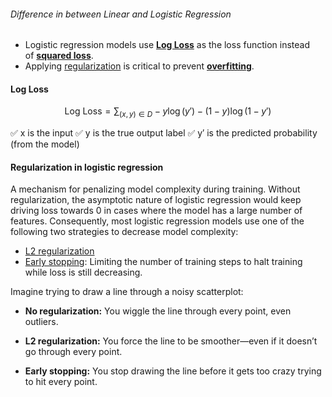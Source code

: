 
###### Difference in between Linear and Logistic Regression

-  Logistic regression models use [**Log Loss**](https://developers.google.com/machine-learning/glossary#Log_Loss) as the loss function instead of [**squared loss**](https://developers.google.com/machine-learning/glossary#l2-loss).
- Applying [regularization](https://developers.google.com/machine-learning/crash-course/overfitting/regularization) is critical to prevent [**overfitting**](https://developers.google.com/machine-learning/glossary#overfitting).


#### Log Loss

$$
\text{Log Loss} = \sum_{(x,y)\in D} -y\log(y') - (1 - y)\log(1 - y')
$$

✅ x is the input
✅ y is the true output label 
✅ y′ is the predicted probability (from the model)


#### Regularization in logistic regression

A mechanism for penalizing model complexity during training. Without regularization, the asymptotic nature of logistic regression would keep driving loss towards 0 in cases where the model has a large number of features. Consequently, most logistic regression models use one of the following two strategies to decrease model complexity:

- [L2 regularization](https://developers.google.com/machine-learning/crash-course/overfitting/regularization)
- [Early stopping](https://developers.google.com/machine-learning/crash-course/overfitting/regularization#early_stopping_an_alternative_to_complexity-based_regularization): Limiting the number of training steps to halt training while loss is still decreasing.




Imagine trying to draw a line through a noisy scatterplot:

- **No regularization:** You wiggle the line through every point, even outliers.
    
- **L2 regularization:** You force the line to be smoother—even if it doesn’t go through every point.
    
- **Early stopping:** You stop drawing the line before it gets too crazy trying to hit every point.
